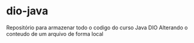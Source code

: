 # dio-java
Repositório para armazenar todo o codigo do curso Java DIO
Alterando o conteudo de um arquivo de forma local 
